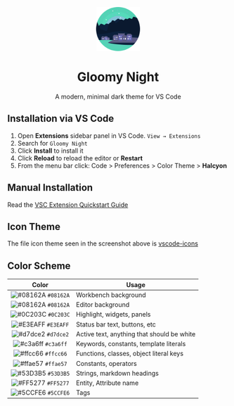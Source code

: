 <p align="center">
  <img alt="Gloomy Nigh Logo" src="./images/logo.png" width="100" />
</p>

<h1 align="center">
 Gloomy Night
</h1>
<p align="center">A modern, minimal dark theme for <a>VS Code</a></p>

## Installation via VS Code

1. Open **Extensions** sidebar panel in VS Code. `View → Extensions`
2. Search for `Gloomy Night`
3. Click **Install** to install it
4. Click **Reload** to reload the editor or **Restart**
5. From the menu bar click: Code > Preferences > Color Theme > **Halcyon**

## Manual Installation

Read the [VSC Extension Quickstart Guide]()

## Icon Theme

The file icon theme seen in the screenshot above is [vscode-icons](https://marketplace.visualstudio.com/items?itemName=vscode-icons-team.vscode-icons)

## Color Scheme

|                               Color                                | Usage                                      |
| :----------------------------------------------------------------: | ------------------------------------------ |
| ![#08162A](https://via.placeholder.com/10/08162A?text=+) `#08162A` | Workbench background                       |
| ![#08162A](https://via.placeholder.com/10/08162A?text=+) `#08162A` | Editor background                          |
| ![#0C203C](https://via.placeholder.com/10/0C203C?text=+) `#0C203C` | Highlight, widgets, panels                 |
| ![#E3EAFF](https://via.placeholder.com/10/E3EAFF?text=+) `#E3EAFF` | Status bar text, buttons, etc              |
| ![#d7dce2](https://via.placeholder.com/10/d7dce2?text=+) `#d7dce2` | Active text, anything that should be white |
| ![#c3a6ff](https://via.placeholder.com/10/c3a6ff?text=+) `#c3a6ff` | Keywords, constants, template literals     |
| ![#ffcc66](https://via.placeholder.com/10/ffcc66?text=+) `#ffcc66` | Functions, classes, object literal keys    |
| ![#ffae57](https://via.placeholder.com/10/ffae57?text=+) `#ffae57` | Constants, operators                       |
| ![#53D3B5](https://via.placeholder.com/10/53D3B5?text=+) `#53D3B5` | Strings, markdown headings                 |
| ![#FF5277](https://via.placeholder.com/10/FF5277?text=+) `#FF5277` | Entity, Attribute name                     |
| ![#5CCFE6](https://via.placeholder.com/10/5CCFE6?text=+) `#5CCFE6` | Tags                                       |
